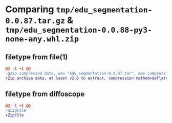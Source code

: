# Comparing `tmp/edu_segmentation-0.0.87.tar.gz` & `tmp/edu_segmentation-0.0.88-py3-none-any.whl.zip`

## filetype from file(1)

```diff
@@ -1 +1 @@
-gzip compressed data, was "edu_segmentation-0.0.87.tar", max compression
+Zip archive data, at least v2.0 to extract, compression method=deflate
```

## filetype from diffoscope

```diff
@@ -1 +1 @@
-GzipFile
+ZipFile
```

